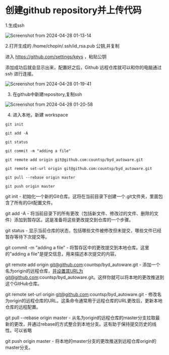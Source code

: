 # 创建github repository并上传代码

1.生成ssh

![Screenshot from 2024-04-28 01-13-14](https://github.com/countsp/byd_autoware/assets/102967883/d74c8752-5f11-49fe-9db5-a198f2ef89ca)

2.打开生成的 /home/chopin/.ssh/id_rsa.pub 公钥,并复制

进入 https://github.com/settings/keys ，粘贴公钥

添加成功后就会显示出来，配置好之后，Github 远程仓库就可以和你的电脑通过 ssh 进行连接。

![Screenshot from 2024-04-28 01-19-41](https://github.com/countsp/byd_autoware/assets/102967883/3e8f61fc-7dd6-4d44-8567-53b2e4f5432b)

3. 在github中新建repository,复制ssh

![Screenshot from 2024-04-28 01-20-58](https://github.com/countsp/byd_autoware/assets/102967883/b6bd1767-b522-4c90-a5e2-f368c8c7a228)


4. 进入本地，新建 workspace

```
git init

git add -A

git status

git commit -m "adding a file"

git remote add origin git@github.com:countsp/byd_autoware.git

git remote set-url origin git@github.com:countsp/byd_autoware.git

git pull --rebase origin master

git push origin master

```

git init - 初始化一个新的Git仓库。这将在当前目录下创建一个.git文件夹，里面包含了所有的Git配置文件。

git add -A - 将当前目录下的所有更改（包括新文件、修改过的文件、删除的文件）添加到暂存区。这是准备将这些更改提交到仓库的一个步骤。

git status - 显示当前仓库的状态，包括哪些文件被修改但未提交，哪些文件已经暂存等待下次提交等。

git commit -m "adding a file" - 将暂存区中的更改提交到本地仓库。这里的"adding a file"是提交信息，用来描述本次提交的内容。

git remote add origin git@github.com:countsp/byd_autoware.git - 添加一个名为origin的远程仓库，并设置其URL为git@github.com:countsp/byd_autoware.git。这样你就可以将本地的更改推送到这个GitHub仓库。

git remote set-url origin git@github.com:countsp/byd_autoware.git - 修改名为origin的远程仓库的URL。这条命令通常用于远程仓库的URL更改后，更新本地仓库的远程配置。

git pull --rebase origin master - 从名为origin的远程仓库的master分支拉取最新的更改，并通过rebase的方式整合到本地分支。这有助于保持提交历史的线性。可以省略

git push origin master - 将本地的master分支的更改推送到远程仓库origin的master分支。

